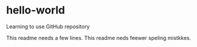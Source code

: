 # hello-world
Learning to use GitHub repository

This readme needs a few lines.
This readme neds feewer speling mistkkes.
